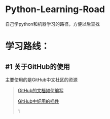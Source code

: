 # Python-Learning-Road
自己学python和机器学习的路径，方便以后查找

# 学习路线：
## #1 关于GitHub的使用
   主要使用的是GitHub中文社区的资源
   
   >[GitHub的文档如何编写](https://feeman.blog.csdn.net/article/details/77199324?spm=1001.2101.3001.6650.1&utm_medium=distribute.pc_relevant.none-task-blog-2%7Edefault%7ECTRLIST%7Edefault-1.pc_relevant_default&depth_1-utm_source=distribute.pc_relevant.none-task-blog-2%7Edefault%7ECTRLIST%7Edefault-1.pc_relevant_default&utm_relevant_index=2)
   >
   >[GitHub中好用的插件](https://github.com/l399989567/Python-Learning-Road/blob/resources/%E5%A5%BD%E7%94%A8%E7%9A%84GitHub%E6%8F%92%E4%BB%B6%E4%BB%8B%E7%BB%8D.md)
   >
   >1
   
